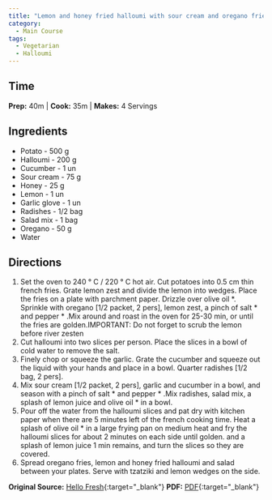 ```yaml
---
title: "Lemon and honey fried halloumi with sour cream and oregano fries"
category:
  - Main Course
tags:
  - Vegetarian
  - Halloumi
---
```


## Time
**Prep:** 40m | **Cook:** 35m | **Makes:** 4 Servings

## Ingredients
* Potato - 500 g
* Halloumi - 200 g
* Cucumber - 1 un
* Sour cream - 75 g
* Honey - 25 g
* Lemon - 1 un
* Garlic glove - 1 un
* Radishes - 1/2 bag
* Salad mix - 1 bag
* Oregano - 50 g
* Water

## Directions
1. Set the oven to 240 ° C / 220 ° C hot air. Cut potatoes into 0.5 cm thin french fries. Grate lemon zest and divide the lemon into wedges. Place the fries on a plate with parchment paper. Drizzle over olive oil *. Sprinkle with oregano [1/2 packet, 2 pers], lemon zest, a pinch of salt * and pepper * .Mix around and roast in the oven for 25-30 min, or until the fries are golden.IMPORTANT: Do not forget to scrub the lemon before river zesten
2. Cut halloumi into two slices per person. Place the slices in a bowl of cold water to remove the salt.
3. Finely chop or squeeze the garlic. Grate the cucumber and squeeze out the liquid with your hands and place in a bowl. Quarter radishes [1/2 bag, 2 pers].
4. Mix sour cream [1/2 packet, 2 pers], garlic and cucumber in a bowl, and season with a pinch of salt * and pepper * .Mix radishes, salad mix, a splash of lemon juice and olive oil * in a bowl.
5. Pour off the water from the halloumi slices and pat dry with kitchen paper when there are 5 minutes left of the french cooking time. Heat a splash of olive oil * in a large frying pan on medium heat and fry the halloumi slices for about 2 minutes on each side until golden. and a splash of lemon juice 1 min remains, and turn the slices so they are covered.
6. Spread oregano fries, lemon and honey fried halloumi and salad between your plates. Serve with tzatziki and lemon wedges on the side.

**Original Source:** [Hello Fresh](https://www.hellofresh.se/recipes/citron-och-honungsstekt-halloumi-5f6c67be1aeb3806ab72a8a6?subscriptionId=1079379&week=2020-W45){:target="_blank"}
**PDF:** [PDF](/cooking/assets/pdf/citron-och-honungsstekt-halloumi.pdf){:target="_blank"}
